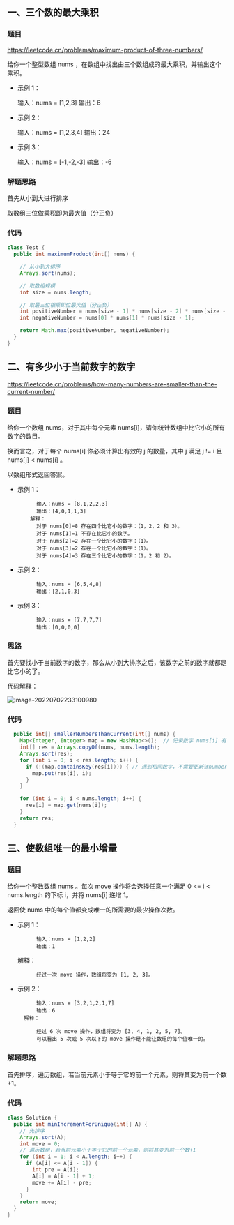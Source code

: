 ## 一、三个数的最大乘积

### 题目

https://leetcode.cn/problems/maximum-product-of-three-numbers/

给你一个整型数组 nums ，在数组中找出由三个数组成的最大乘积，并输出这个乘积。

- 示例 1：

  输入：nums = [1,2,3]
  输出：6

- 示例 2：

  输入：nums = [1,2,3,4]
  输出：24

- 示例 3：

  输入：nums = [-1,-2,-3]
  输出：-6

### 解题思路

首先从小到大进行排序

取数组三位做乘积即为最大值（分正负）

### 代码

```java
class Test {
  public int maximumProduct(int[] nums) {

    // 从小到大排序
    Arrays.sort(nums);

    // 取数组规模
    int size = nums.length;

    // 取最三位相乘即位最大值（分正负）
    int positiveNumber = nums[size - 1] * nums[size - 2] * nums[size - 3];
    int negativeNumber = nums[0] * nums[1] * nums[size - 1];

    return Math.max(positiveNumber, negativeNumber);
  }
}
```

## 二、有多少小于当前数字的数字

https://leetcode.cn/problems/how-many-numbers-are-smaller-than-the-current-number/

### 题目

给你一个数组 nums，对于其中每个元素 nums[i]，请你统计数组中比它小的所有数字的数目。

换而言之，对于每个 nums[i] 你必须计算出有效的 j 的数量，其中 j 满足 j != i 且 nums[j] < nums[i] 。

以数组形式返回答案。



- 示例 1：

			输入：nums = [8,1,2,2,3]
			输出：[4,0,1,1,3]
		  解释：
			对于 nums[0]=8 存在四个比它小的数字：（1，2，2 和 3）。
			对于 nums[1]=1 不存在比它小的数字。
			对于 nums[2]=2 存在一个比它小的数字：（1）。
			对于 nums[3]=2 存在一个比它小的数字：（1）。
			对于 nums[4]=3 存在三个比它小的数字：（1，2 和 2）。

- 示例 2：

			输入：nums = [6,5,4,8]
			输出：[2,1,0,3]

- 示例 3：

			输入：nums = [7,7,7,7]
			输出：[0,0,0,0]

### 思路

首先要找小于当前数字的数字，那么从小到大排序之后，该数字之前的数字就都是比它小的了。

代码解释：

![image-20220702233100980](https://pic.imgdb.cn/item/62c064bb5be16ec74acc4204.png)

### 代码

```java
  public int[] smallerNumbersThanCurrent(int[] nums) {
    Map<Integer, Integer> map = new HashMap<>();  // 记录数字 nums[i] 有多少比他小的数字
    int[] res = Arrays.copyOf(nums, nums.length);
    Arrays.sort(res);
    for (int i = 0; i < res.length; i++) {
      if (!(map.containsKey(res[i]))) { // 遇到相同数字，不需要更新该number的情况
        map.put(res[i], i);
      }
    }

    for (int i = 0; i < nums.length; i++) {
      res[i] = map.get(nums[i]);
    }
    return res;
  }
```

## 三、使数组唯一的最小增量

### 题目

给你一个整数数组 nums 。每次 move 操作将会选择任意一个满足 0 <= i < nums.length 的下标 i，并将 nums[i] 递增 1。

返回使 nums 中的每个值都变成唯一的所需要的最少操作次数。

- 示例 1：

			输入：nums = [1,2,2]
			输出：1
	解释：

			经过一次 move 操作，数组将变为 [1, 2, 3]。

- 示例 2：

			输入：nums = [3,2,1,2,1,7]
			输出：6
		解释：

			经过 6 次 move 操作，数组将变为 [3, 4, 1, 2, 5, 7]。
			可以看出 5 次或 5 次以下的 move 操作是不能让数组的每个值唯一的。

### 解题思路

首先排序，遍历数组，若当前元素小于等于它的前一个元素，则将其变为前一个数+1。

### 代码

```java
class Solution {
  public int minIncrementForUnique(int[] A) {
    // 先排序
    Arrays.sort(A);
    int move = 0;
    // 遍历数组，若当前元素小于等于它的前一个元素，则将其变为前一个数+1
    for (int i = 1; i < A.length; i++) {
      if (A[i] <= A[i - 1]) {
        int pre = A[i];
        A[i] = A[i - 1] + 1;
        move += A[i] - pre;
      }
    }
    return move;
  }
}
```

